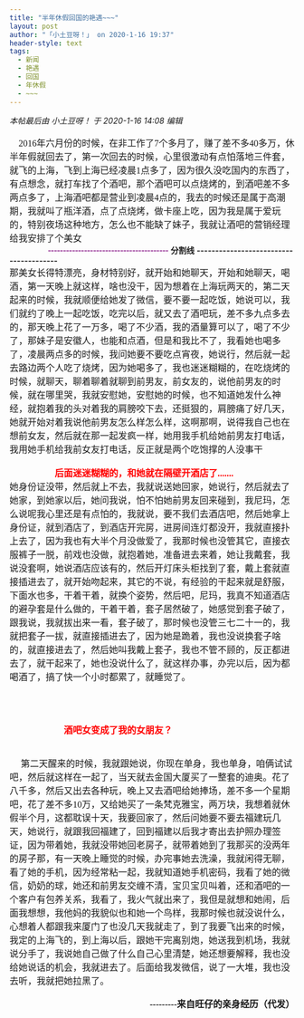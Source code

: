```yaml
---
title: "半年休假回国的艳遇~~~"
layout: post
author: "「小土豆呀！」 on 2020-1-16 19:37"
header-style: text
tags:
  - 新闻
  - 艳遇
  - 回国
  - 年休假
  - ~~~
---
```


<head></head>
<body>
 <i class="pstatus"> 本帖最后由 小土豆呀！ 于 2020-1-16 14:08 编辑 </i>
 <br> 
 <br> 
 <font face="宋体"><font size="3">&nbsp; &nbsp; 2016年六月份的时候，在非工作了7个多月了，赚了差不多40多万，休半年假就回去了，第一次回去的时候，心里很激动有点怕落地三件套，就飞的上海，飞到上海已经凌晨1点多了，因为很久没吃国内的东西了，有点想念，就打车找了个酒吧，那个酒吧可以点烧烤的，到酒吧差不多两点多了，上海酒吧都是营业到凌晨4点的，我去的时候还是属于高潮期，我就叫了瓶洋酒，点了点烧烤，做卡座上吃，因为我是属于爱玩的，特别夜场这种地方，怎么也不能缺了妹子，我就让酒吧的营销经理给我安排了个美女</font></font>
 <br> 
 <font face="宋体"><font size="3"><font color="#800080"><strong>&nbsp; &nbsp;&nbsp; &nbsp;&nbsp; &nbsp;&nbsp; &nbsp;&nbsp; &nbsp;&nbsp;&nbsp;----------------------------------------</strong></font></font></font>
 <strong>分割线</strong>
 <strong>---------------------------------------</strong>
 <br> 
 <font face="宋体"><font size="3">那美女长得特漂亮，身材特别好，就开始和她聊天，开始和她聊天，喝酒，第一天晚上就这样，啥也没干，因为想着在上海玩两天的，第二天起来的时候，我就顺便给她发了微信，要不要一起吃饭，她说可以，我们就约了晚上一起吃饭，吃完以后，就又去了酒吧玩，差不多九点多去的，那天晚上花了一万多，喝了不少酒，我的酒量算可以了，喝了不少了，那妹子是安徽人，也能和点酒，但是和我比不了，我看她也喝多了，凌晨两点多的时候，我问她要不要吃点宵夜，她说行，然后就一起去路边两个人吃了烧烤，因为她喝多了，我也迷迷糊糊的，在吃烧烤的时候，就聊天，聊着聊着就聊到前男友，前女友的，说他前男友的时候，就在哪里哭，我就安慰她，安慰她的时候，也不知道她发什么神经，就抱着我的头对着我的肩膀咬下去，还挺狠的，肩膀痛了好几天，她就开始对着我说他前男友怎么样怎么样，这啊那啊，说得我自己也在想前女友，然后就在那一起发疯一样，她用我手机给她前男友打电话，我用她手机给我前女友打电话，反正就是两个吃饱撑的人没事干</font></font>
 <br> 
 <font face="宋体"><font size="3"><br> </font></font>
 <font face="宋体"><font size="3"><strong><font color="#ff0000">&nbsp; &nbsp;&nbsp; &nbsp;&nbsp; &nbsp;&nbsp; &nbsp;&nbsp; &nbsp;&nbsp; &nbsp;&nbsp;&nbsp;后面迷迷糊糊的，和她就在隔壁开酒店了.......</font></strong></font></font>
 <br> 
 <font face="宋体"><font size="3">她身份证没带，然后就上不去，我就说送她回家，她说行，然后就去了她家，到她家以后，她问我说，怕不怕她前男友回来碰到，我尼玛，怎么说呢我心里还是有点怕的，我就说，要不我们去酒店吧，然后她拿上身份证，就到酒店了，到酒店开完房，进房间连灯都没开，我就直接扑上去了，因为我也有大半个月没做爱了，我那时候也没管其它，直接衣服裤子一脱，前戏也没做，就抱着她，准备进去来着，她让我戴套，我说没套啊，她说酒店应该有的，然后开灯床头柜找到了套，戴上套就直接插进去了，就开始吻起来，其它的不说，有经验的干起来就是舒服，下面水也多，干着干着，就换个姿势，然后吧，尼玛，我真不知道酒店的避孕套是什么做的，干着干着，套子居然破了，她感觉到套子破了，跟我说，我就拔出来一看，套子破了，那时候也没管三七二十一的，我就把套子一拔，就直接插进去了，因为她是跪着，我也没说换套子啥的，就直接进去了，然后她叫我戴上套子，我也不管不顾的，反正都进去了，就干起来了，她也没说什么了，就这样办事，办完以后，因为都喝酒了，搞了快一个小时都累了，就睡觉了。</font></font>
 <br> 
 <font face="宋体"><font size="3"><br> </font></font>
 <br> 
 <font face="宋体"><font size="3"><br> </font></font>
 <br> 
 <font face="宋体"><font size="3">&nbsp; &nbsp;&nbsp; &nbsp;&nbsp; &nbsp;&nbsp; &nbsp;&nbsp; &nbsp;&nbsp; &nbsp;&nbsp; &nbsp;&nbsp; &nbsp;<strong><font color="#ff0000">酒吧女变成了我的女朋友？</font></strong></font></font>
 <br> 
 <font face="宋体"><font size="3"><strong><font color="#ff0000"><br> </font></strong></font></font>
 <br> 
 <font face="宋体"><font size="3">&nbsp; &nbsp;&nbsp;&nbsp;第二天醒来的时候，我就跟她说，你现在单身，我也单身，咱俩试试吧，然后就这样在一起了，当天就去金国大厦买了一整套的迪奥。花了八千多，然后又出去各种玩，晚上又去酒吧给她捧场，差不多一个星期吧，花了差不多10万，又给她买了一条梵克雅宝，两万块，我想着就休假半个月，这都耽误十天，我要回家了，然后问她要不要去福建玩几天，她说行，就跟我回福建了，回到福建以后我才寄出去护照办理签证，因为带着她，我就没带她回老房子，就带着她到了我那买的没两年的房子那，有一天晚上睡觉的时候，办完事她去洗澡，我就闲得无聊，看了她的手机，因为经常粘一起，我就知道她手机密码，我看了她的微信，奶奶的球，她还和前男友交缠不清，宝贝宝贝叫着，还和酒吧的一个客户有包养关系，我看了，我火气就出来了，我但是就想和她闹，后面我想想，我他妈的我貌似也和她一个鸟样，我那时候也就没说什么，心想着人都跟我来厦门了也没几天我就走了，到了我要飞出来的时候，我定的上海飞的，到上海以后，跟她干完离别炮，她送我到机场，我就说分手了，我说她自己做了什么自己心里清楚，她还想要解释，我也没给她说话的机会，我就进去了。后面给我发微信，说了一大堆，我也没去听，我就把她拉黑了。&nbsp; &nbsp;&nbsp; &nbsp;&nbsp; &nbsp;&nbsp; &nbsp;&nbsp; &nbsp;&nbsp; &nbsp;&nbsp; &nbsp;&nbsp; &nbsp;&nbsp; &nbsp;&nbsp; &nbsp;&nbsp; &nbsp;&nbsp; &nbsp;&nbsp; &nbsp;</font></font>
 <br> 
 <br> 
 <font face="宋体"><font size="3"><strong>&nbsp; &nbsp;&nbsp; &nbsp;&nbsp; &nbsp;&nbsp; &nbsp;&nbsp; &nbsp;&nbsp; &nbsp;&nbsp; &nbsp;&nbsp; &nbsp;&nbsp; &nbsp;&nbsp; &nbsp;&nbsp; &nbsp;&nbsp; &nbsp;&nbsp; &nbsp;&nbsp; &nbsp;&nbsp; &nbsp;&nbsp; &nbsp;&nbsp; &nbsp;&nbsp; &nbsp;&nbsp; &nbsp;&nbsp; &nbsp;&nbsp;&nbsp;---------来自旺仔的亲身经历（代发）</strong></font></font>
 <br> 
 <br>
</body>


